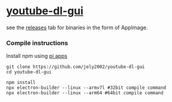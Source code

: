 # [youtube-dl-gui](https://github.com/jely2002/youtube-dl-gui)

see the [releases](https://github.com/chunky-milk/youtube-dl-gui_arm/releases/latest) tab for binaries in the form of AppImage.

### Compile instructions
Install npm using [pi apps](https://github.com/Botspot/pi-apps)
```
git clone https://github.com/jely2002/youtube-dl-gui
cd youtube-dl-gui

npm install
npx electron-builder --linux --armv7l #32bit compile command
npx electron-builder --linux --arm64 #64bit compile command
```
